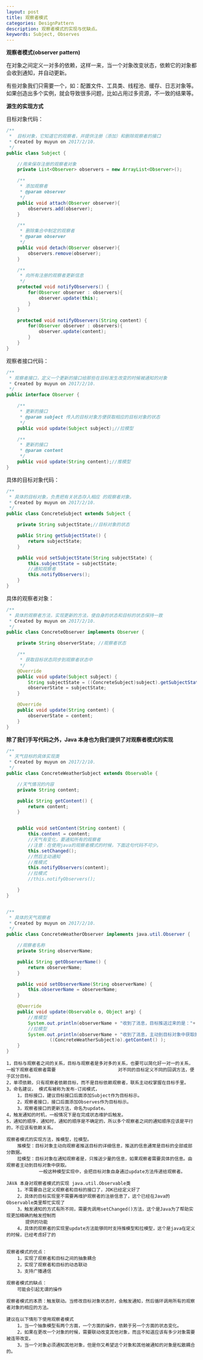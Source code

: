 ```yaml
---
layout: post
title: 观察者模式
categories: DesignPattern
description: 观察者模式的实现与优缺点。
keywords: Subject, Observes
---
```


**观察者模式(observer pattern)**

在对象之间定义一对多的依赖，这样一来，当一个对象改变状态，依赖它的对象都会收到通知，并自动更新。

有些对象我们只需要一个，如：配置文件、工具类、线程池、缓存、日志对象等。
如果创造出多个实例，就会导致很多问题，比如占用过多资源，不一致的结果等。

**源生的实现方式**

目标对象代码：

```java
/**
 *  目标对象，它知道它的观察者，并提供注册（添加）和删除观察者的接口
 * Created by muyun on 2017/2/10.
 */
public class Subject {

    //用来保存注册的观察者对象
    private List<Observer> observers = new ArrayList<Observer>();

    /**
     * 添加观察者
     * @param observer
     */
    public void attach(Observer observer){
        observers.add(observer);
    }

    /**
     * 删除集合中制定的观察者
     * @param observer
     */
    public void detach(Observer observer){
        observers.remove(observer);
    }

    /**
     * 向所有注册的观察者更新信息
     */
    protected void notifyObservers() {
        for(Observer observer : observers){
            observer.update(this);
        }
    }

    protected void notifyObservers(String content) {
        for(Observer observer : observers){
            observer.update(content);
        }
    }
}
```

观察者接口代码：

```java
/**
 * 观察者接口，定义一个更新的接口给那些在目标发生改变的时候被通知的对象
 * Created by muyun on 2017/2/10.
 */
public interface Observer {

    /**
     * 更新的接口
     * @param subject 传入的目标对象方便获取相应的目标对象的状态
     */
    public void update(Subject subject);//拉模型

    /**
     * 更新的接口
     * @param content
     */
    public void update(String content);//推模型
}
```

具体的目标对象代码：

```java
/**
 * 具体的目标对象，负责把有关状态存入相应 的观察者对象。
 * Created by muyun on 2017/2/10.
 */
public class ConcreteSubject extends Subject {

    private String subjectState;//目标对象的状态

    public String getSubjectState() {
        return subjectState;
    }

    public void setSubjectState(String subjectState) {
        this.subjectState = subjectState;
        //通知观察者
        this.notifyObservers();
    }
}
```


具体的观察者对象：

```java
/**
 * 具体的观察者方法，实现更新的方法，使自身的状态和目标的状态保持一致
 * Created by muyun on 2017/2/10.
 */
public class ConcreteObserver implements Observer {

    private String observerState; //观察者状态

    /**
     * 获取目标状态同步到观察者状态中
     */
    @Override
    public void update(Subject subject) {
        String subjectState = ((ConcreteSubject)subject).getSubjectState();
        observerState = subjectState;
    }

    @Override
    public void update(String content) {
        observerState = content;
    }
}
```

**除了我们手写代码之外，Java 本身也为我们提供了对观察者模式的实现**

```java
/**
 * 天气目标的具体实现类
 * Created by muyun on 2017/2/10.
 */
public class ConcreteWeatherSubject extends Observable {

    //天气情况的内容
    private String content;

    public String getContent() {
        return content;
    }


    public void setContent(String content) {
        this.content = content;
        //天气有变化，要通知所有的观察者
        //注意：在使用java的观察者模式的时候，下面这句代码不可少。
        this.setChanged();
        //然后主动通知
        //推模式
        this.notifyObservers(content);
        //拉模式
        //this.notifyObservers();

    }
}
```


```java

/**
 * 具体的天气观察者
 * Created by muyun on 2017/2/10.
 */
public class ConcreteWeatherObserver implements java.util.Observer {

    //观察者名称
    private String observerName;

    public String getObserverName() {
        return observerName;
    }

    public void setObserverName(String observerName) {
        this.observerName = observerName;
    }

    @Override
    public void update(Observable o, Object arg) {
        //推模型
        System.out.println(observerName + "收到了消息，目标推送过来的是："+ arg);
        //拉模型
        System.out.println(observerName + "收到了消息，主动到目标对象中获取的拉取的内容内容是："+
                ((ConcreteWeatherSubject)o).getContent() );
    }
}
```
    1，目标与观察者之间的关系，目标与观察者是多对多的关系，也要可以简化好一对一的关系，一般下观察者观察者需要                       对不同的目标定义不同的回调方法，便于区分目标。
    2，单项依赖，只有观察者依赖目标，而不是目标依赖观察者，联系主动权掌握在目标手里。
    3，命名建议， 模式有被称为发布-订阅模式，
    	1，目标接口，建议目标接口后面添加Subject作为目标标示。
    	2，观察者接口，接口后面添加Observes作为目标标示。
    	3，观察者接口的更新方法，命名为update。
    4，触发通知的时机，一般情况下是在完成状态维护后触发。
    5，通知的顺序，通知时，通知的顺序是不确定的，所以多个观察者之间的通知顺序应该是平行的，不应该有依赖关系。

    观察者模式的实现方法，推模型，拉模型。
		推模型：目标对象主动向观察者推送目标的详细信息，推送的信息通常是目标的全部或部分数据。
		拉模型：目标对象在通知观察者是，只推送少量的信息，如果观察者需要具体的信息。由观察者主动到目标对象中获取。
		        一般这种模型实现中，会把目标对象自身通过update方法传递给观察者。

	JAVA 本身对观察者模式的实现 java.util.Observable类
	    1，不需要自己定义观察者和目标的接口了，JDK已经定义好了
	    2，具体的目标实现里不需要再维护观察者的注册信息了，这个已经在Java的Observable类里帮忙实现了
	    3，触发通知的方式有所不同，需要先调用setChanged()方法，这个是Java为了帮助实现更加精确的触发控制而
	       提供的功能
	    4，具体的观察者的实现里update方法能够同时支持推模型和拉模型，这个是java在定义的时候，已经考虑好了的


	观察者模式的优点：
	    1，实现了观察者和目标之间的抽象耦合
	    2，实现了观察者和目标的动态联动
	    3，支持广播通信

	观察者模式的缺点：
	    可能会引起无谓的操作

    观察者模式的本质：触发联动。当修改目标对象状态时，会触发通知，然后循环调用所有的观察者对象的相应的方法。

    建议在以下情形下使用观察者模式
        1，当一个抽象模型有两个方面，一个方面的操作，依赖于另一个方面的状态变化。
        2，如果在更改一个对象的时候，需要联动改变其他对象，而且不知道应该有多少对象需要被连带改变。
        3，当一个对象必须通知其他对象，但是你又希望这个对象和其他被通知的对象是松散耦合的。

